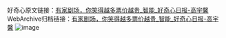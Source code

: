好奇心原文链接：[有家剧场，你笑得越多票价越贵_智能_好奇心日报-高宇馨](https://www.qdaily.com/articles/2816.html)
WebArchive归档链接：[有家剧场，你笑得越多票价越贵_智能_好奇心日报-高宇馨](http://web.archive.org/web/20190623151458/https://www.qdaily.com/articles/2816.html)
![image](http://ww3.sinaimg.cn/large/007d5XDply1g3v6l0o6rdj30u03834qp)